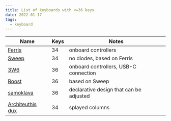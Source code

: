 ```yaml
---
title: List of keyboards with <=36 keys
date: 2022-01-17
tags:
  - keyboard
---
```


[Ferris]: https://github.com/pierrechevalier83/ferris
[Sweep]: https://github.com/davidphilipbarr/Sweep
[3W6]: https://github.com/weteor/3W6
[Roost]: https://github.com/forrestbaer/roost
[samoklava]: https://github.com/soundmonster/samoklava
[Architeuthis dux]: https://github.com/tapioki/cephalopoda/tree/main/Architeuthis%20dux

| Name               | Keys | Notes                                   |
| ------------------ | ---- | --------------------------------------- |
| [Ferris]           | 34   | onboard controllers                     |
| [Sweep]            | 34   | no diodes, based on Ferris              |
| [3W6]              | 36   | onboard controllers, USB-C connection   |
| [Roost]            | 36   | based on Sweep                          |
| [samoklava]        | 36   | declarative design that can be adjusted |
| [Architeuthis dux] | 34   | splayed columns                         |

